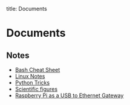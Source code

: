 title: Documents

Documents
=========

Notes
-----

* [Bash Cheat Sheet](notes/bash.html)
* [Linux Notes](notes/linux.html)
* [Python Tricks](notes/python.html)
* [Scientific figures](notes/figures.html)
* [Raspberry Pi as a USB to Ethernet Gateway](notes/rpi_usb_ethernet_gateway.html)

